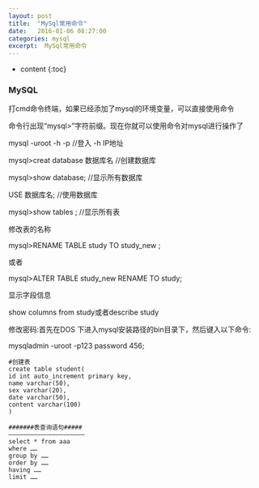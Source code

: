 ```yaml
---
layout: post
title:  "MySql常用命令"
date:   2016-01-06 08:27:00
categories: mysql
excerpt:  MySql常用命令
---
```


* content
{:toc}




### MySQL

打cmd命令终端，如果已经添加了mysql的环境变量，可以直接使用命令

命令行出现“mysql>”字符前缀。现在你就可以使用命令对mysql进行操作了

mysql -uroot -h -p  //登入 -h IP地址

mysql>creat database 数据库名  //创建数据库

mysql>show database; //显示所有数据库

USE 数据库名; //使用数据库

mysql>show tables ; //显示所有表

修改表的名称 

mysql>RENAME TABLE study TO study_new ;

或者

mysql>ALTER TABLE study_new RENAME TO study;

显示字段信息

show columns from study或者describe study

修改密码:首先在DOS 下进入mysql安装路径的bin目录下，然后键入以下命令:

mysqladmin -uroot -p123 password 456;

    #创建表
    create table student(
    id int auto_increment primary key,
    name varchar(50),
    sex varchar(20),
    date varchar(50),
    content varchar(100)
    )

    #######表查询语句#####
    —————————————————————
    select * from aaa
    where ……
    group by ……
    order by ……
    having ……
    limit ……